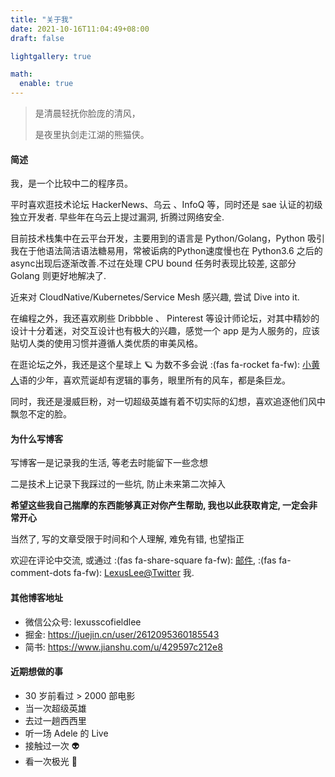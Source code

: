 ```yaml
---
title: "关于我"
date: 2021-10-16T11:04:49+08:00
draft: false

lightgallery: true

math:
  enable: true
---
```


> 是清晨轻抚你脸庞的清风，
>
> 是夜里执剑走江湖的熊猫侠。

#### 简述

我，是一个比较中二的程序员。

平时喜欢逛技术论坛 HackerNews、乌云 、InfoQ 等，同时还是 sae 认证的初级独立开发者. 早些年在乌云上提过漏洞, 折腾过网络安全.

目前技术栈集中在云平台开发，主要用到的语言是 Python/Golang，Python 吸引我在于他语法简洁语法糖易用，常被诟病的Python速度慢也在 Python3.6 之后的async出现后逐渐改善.不过在处理 CPU bound 任务时表现比较差, 这部分 Golang 则更好地解决了.

近来对 CloudNative/Kubernetes/Service Mesh 感兴趣, 尝试 Dive into it.

在编程之外，我还喜欢刷些 Dribbble 、 Pinterest 等设计师论坛，对其中精妙的设计十分着迷，对交互设计也有极大的兴趣，感觉一个 app 是为人服务的，应该贴切人类的使用习惯并遵循人类优质的审美风格。

在逛论坛之外，我还是这个星球上 🪐 为数不多会说 :(fas fa-rocket fa-fw): [小黄人](https://en.wikipedia.org/wiki/Minions_(film))语的少年，喜欢荒诞却有逻辑的事务，眼里所有的风车，都是条巨龙。

同时，我还是漫威巨粉，对一切超级英雄有着不切实际的幻想，喜欢追逐他们风中飘忽不定的脸。

#### 为什么写博客

写博客一是记录我的生活, 等老去时能留下一些念想

二是技术上记录下我踩过的一些坑, 防止未来第二次掉入

**希望这些我自己揣摩的东西能够真正对你产生帮助, 我也以此获取肯定, 一定会非常开心**

当然了, 写的文章受限于时间和个人理解, 难免有错, 也望指正

欢迎在评论中交流, 或通过 :(fas fa-share-square fa-fw): [邮件](mailto://lexuscyborg103@gmail.com), :(fas fa-comment-dots fa-fw): [LexusLee@Twitter](https://twitter.com/lexuscyborg103) 我.

#### 其他博客地址

* 微信公众号: lexusscofieldlee
* 掘金: https://juejin.cn/user/2612095360185543
* 简书: https://www.jianshu.com/u/429597c212e8
#### 近期想做的事

* 30 岁前看过 > 2000 部电影
* 当一次超级英雄
* 去过一趟西西里
* 听一场 Adele 的 Live
* 接触过一次 👽
* 看一次极光 🌟
